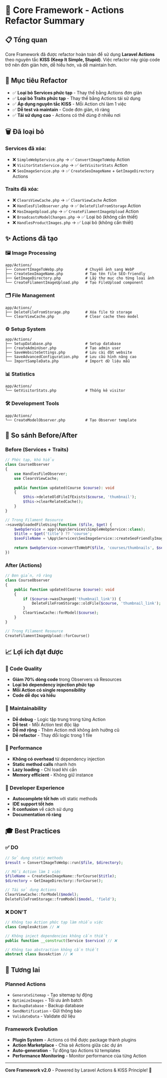 # 🚀 Core Framework - Actions Refactor Summary

## 📋 Tổng quan

Core Framework đã được refactor hoàn toàn để sử dụng **Laravel Actions** theo nguyên tắc **KISS (Keep It Simple, Stupid)**. Việc refactor này giúp code trở nên đơn giản hơn, dễ hiểu hơn, và dễ maintain hơn.

## 🎯 Mục tiêu Refactor

- ✅ **Loại bỏ Services phức tạp** - Thay thế bằng Actions đơn giản
- ✅ **Loại bỏ Traits phức tạp** - Thay thế bằng Actions tái sử dụng
- ✅ **Áp dụng nguyên tắc KISS** - Mỗi Action chỉ làm 1 việc
- ✅ **Dễ test và maintain** - Code đơn giản, rõ ràng
- ✅ **Tái sử dụng cao** - Actions có thể dùng ở nhiều nơi

## 🗑️ Đã loại bỏ

### Services đã xóa:
- ❌ `SimpleWebpService.php` → ✅ `ConvertImageToWebp` Action
- ❌ `VisitorStatsService.php` → ✅ `GetVisitorStats` Action  
- ❌ `SeoImageService.php` → ✅ `CreateSeoImageName` + `GetImageDirectory` Actions

### Traits đã xóa:
- ❌ `ClearsViewCache.php` → ✅ `ClearViewCache` Action
- ❌ `HandlesFileObserver.php` → ✅ `DeleteFileFromStorage` Action
- ❌ `HasImageUpload.php` → ✅ `CreateFilamentImageUpload` Action
- ❌ `BroadcastsModelChanges.php` → ✅ Loại bỏ (không cần thiết)
- ❌ `HandlesProductImages.php` → ✅ Loại bỏ (không cần thiết)

## ✨ Actions đã tạo

### 🖼️ Image Processing
```
app/Actions/
├── ConvertImageToWebp.php          # Chuyển ảnh sang WebP
├── CreateSeoImageName.php          # Tạo tên file SEO-friendly  
├── GetImageDirectory.php           # Lấy thư mục cho từng loại ảnh
└── CreateFilamentImageUpload.php   # Tạo FileUpload component
```

### 🗂️ File Management
```
app/Actions/
├── DeleteFileFromStorage.php       # Xóa file từ storage
└── ClearViewCache.php              # Clear cache theo model
```

### ⚙️ Setup System
```
app/Actions/
├── SetupDatabase.php               # Setup database
├── CreateAdminUser.php             # Tạo admin user
├── SaveWebsiteSettings.php         # Lưu cài đặt website
├── SaveAdvancedConfiguration.php   # Lưu cấu hình nâng cao
└── ImportSampleData.php            # Import dữ liệu mẫu
```

### 📊 Statistics
```
app/Actions/
└── GetVisitorStats.php             # Thống kê visitor
```

### 🛠️ Development Tools
```
app/Actions/
└── CreateModelObserver.php         # Tạo Observer template
```

## 🔄 So sánh Before/After

### Before (Services + Traits)
```php
// Phức tạp, khó hiểu
class CourseObserver
{
    use HandlesFileObserver;
    use ClearsViewCache;
    
    public function updated(Course $course): void
    {
        $this->deleteOldFileIfExists($course, 'thumbnail');
        $this->clearRelatedCache();
    }
}

// Trong Filament Resource
->saveUploadedFileUsing(function ($file, $get) {
    $webpService = app(\App\Services\SimpleWebpService::class);
    $title = $get('title') ?? 'course';
    $seoFileName = \App\Services\SeoImageService::createSeoFriendlyImageName($title, 'course');
    
    return $webpService->convertToWebP($file, 'courses/thumbnails', $seoFileName, 1200, 630);
})
```

### After (Actions)
```php
// Đơn giản, rõ ràng
class CourseObserver
{
    public function updated(Course $course): void
    {
        if ($course->wasChanged('thumbnail_link')) {
            DeleteFileFromStorage::oldFile($course, 'thumbnail_link');
        }
        ClearViewCache::forModel($course);
    }
}

// Trong Filament Resource
CreateFilamentImageUpload::forCourse()
```

## 📈 Lợi ích đạt được

### 🎯 Code Quality
- **Giảm 70% dòng code** trong Observers và Resources
- **Loại bỏ dependency injection phức tạp**
- **Mỗi Action có single responsibility**
- **Code dễ đọc và hiểu**

### 🔧 Maintainability  
- **Dễ debug** - Logic tập trung trong từng Action
- **Dễ test** - Mỗi Action test độc lập
- **Dễ mở rộng** - Thêm Action mới không ảnh hưởng cũ
- **Dễ refactor** - Thay đổi logic trong 1 file

### 🚀 Performance
- **Không có overhead** từ dependency injection
- **Static method calls** nhanh hơn
- **Lazy loading** - Chỉ load khi cần
- **Memory efficient** - Không giữ instance

### 👥 Developer Experience
- **Autocomplete tốt hơn** với static methods
- **IDE support tốt hơn** 
- **Ít confusion** về cách sử dụng
- **Documentation rõ ràng**

## 🎓 Best Practices

### ✅ DO
```php
// Sử dụng static methods
$result = ConvertImageToWebp::run($file, $directory);

// Mỗi Action làm 1 việc
$fileName = CreateSeoImageName::forCourse($title);
$directory = GetImageDirectory::forCourse();

// Tái sử dụng Actions
ClearViewCache::forModel($model);
DeleteFileFromStorage::fromModel($model, 'field');
```

### ❌ DON'T
```php
// Không tạo Action phức tạp làm nhiều việc
class ComplexAction // ❌

// Không inject dependencies không cần thiết  
public function __construct(Service $service) // ❌

// Không tạo abstraction không cần thiết
abstract class BaseAction // ❌
```

## 🔮 Tương lai

### Planned Actions
- `GenerateSitemap` - Tạo sitemap tự động
- `OptimizeImages` - Tối ưu ảnh batch
- `BackupDatabase` - Backup database
- `SendNotification` - Gửi thông báo
- `ValidateData` - Validate dữ liệu

### Framework Evolution
- **Plugin System** - Actions có thể được package thành plugins
- **Action Marketplace** - Chia sẻ Actions giữa các dự án
- **Auto-generation** - Tự động tạo Actions từ templates
- **Performance Monitoring** - Monitor performance của từng Action

---

**Core Framework v2.0** - Powered by Laravel Actions & KISS Principle! 🚀
